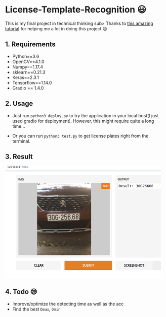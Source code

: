 # License-Template-Recognition :smiley:


This is my final project in technical thinking sub> Thanks to [this amazing tutorial](https://medium.com/@quangnhatnguyenle/detect-and-recognize-vehicles-license-plate-with-machine-learning-and-python-part-1-detection-795fda47e922) for helping me a lot in doing this project :smile:

## 1. Requirements

- Python==3.6
- OpenCV==4.1.0
- Numpy==1.17.4
- sklearn==0.21.3
- Keras==2.3.1
- Tensorflow==1.14.0
- Gradio == 1.4.0

## 2. Usage 

- Just run `python3 deploy.py`  to try the application in your local host(I just used gradio for deployment). However, this might require quite a long time...

- Or you can run `python3 test.py` to get license plates right from the terminal.


## 3. Result
![alt text](https://github.com/manhph2211/License-Plate-Reco/blob/last/test.png)

## 4. Todo :sleepy:

- Improve/optimize the detecting time as well as the acc
- Find the best `Dmax`, `Dmin`

